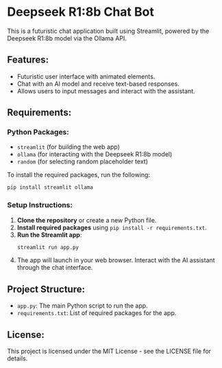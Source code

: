 # Deepseek R1:8b Chat Bot

This is a futuristic chat application built using Streamlit, powered by the Deepseek R1:8b model via the Ollama API.

## Features:
- Futuristic user interface with animated elements.
- Chat with an AI model and receive text-based responses.
- Allows users to input messages and interact with the assistant.

## Requirements:

### Python Packages:
- `streamlit` (for building the web app)
- `ollama` (for interacting with the Deepseek R1:8b model)
- `random` (for selecting random placeholder text)

To install the required packages, run the following:

```bash
pip install streamlit ollama
```

### Setup Instructions:
1. **Clone the repository** or create a new Python file.
2. **Install required packages** using `pip install -r requirements.txt`.
3. **Run the Streamlit app**:
   ```bash
   streamlit run app.py
   ```
4. The app will launch in your web browser. Interact with the AI assistant through the chat interface.

## Project Structure:
- `app.py`: The main Python script to run the app.
- `requirements.txt`: List of required packages for the app.

## License:
This project is licensed under the MIT License - see the LICENSE file for details.
